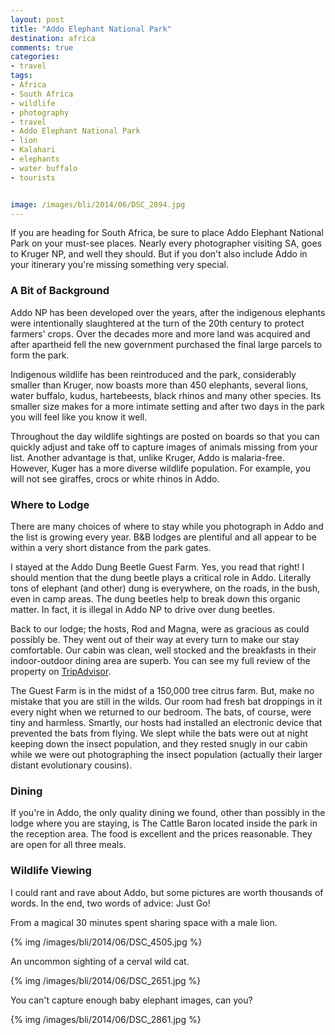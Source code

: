 ```yaml
---
layout: post
title: "Addo Elephant National Park"
destination: africa
comments: true
categories:
- travel
tags:
- Africa
- South Africa
- wildlife
- photography
- travel
- Addo Elephant National Park
- lion
- Kalahari
- elephants
- water buffalo
- tourists


image: /images/bli/2014/06/DSC_2894.jpg
---
```


If you are heading for South Africa, be sure to place Addo Elephant National Park on your must-see places. Nearly every photographer visiting SA, goes to Kruger NP, and well they should. But if you don't also include Addo in your itinerary you're missing something very special.

<!--more-->

### A Bit of Background

Addo NP has been developed over the years, after the indigenous elephants were intentionally slaughtered at the turn of the 20th century to protect farmers' crops. Over the decades more and more land was acquired and after apartheid fell the new government purchased the final large parcels to form the park. 

Indigenous wildlife has been reintroduced and the park, considerably smaller than Kruger, now boasts more than 450 elephants, several lions, water buffalo, kudus, hartebeests, black rhinos and many other species. Its smaller size makes for a more intimate setting and after two days in the park you will feel like you know it well. 

Throughout the day wildlife sightings are posted on boards so that you can quickly adjust and take off to capture images of animals missing from your list. Another advantage is that, unlike Kruger, Addo is malaria-free. However, Kuger has a more diverse wildlife population. For example, you will not see giraffes, crocs or white rhinos in Addo. 

### Where to Lodge

There are many choices of where to stay while you photograph in Addo and the list is growing every year. B&B lodges are plentiful and all appear to be within a very short distance from the park gates. 

I stayed at the Addo Dung Beetle Guest Farm. Yes, you read that right! I should mention that the dung beetle plays a critical role in Addo. Literally tons of elephant (and other) dung is everywhere, on the roads, in the bush, even in camp areas. The dung beetles help to break down this organic matter. In fact, it is illegal in Addo NP to drive over dung beetles. 

Back to our lodge; the hosts, Rod and Magna, were as gracious as could possibly be. They went out of their way at every turn to make our stay comfortable. Our cabin was clean, well stocked and the breakfasts in their indoor-outdoor dining area are superb. You can see my full review of the property on [TripAdvisor](http://www.tripadvisor.co.za/ShowUserReviews-g1444627-d1015622-r208817228-Addo_Dung_Beetle_Guest_Farm-Addo_Sundays_River_Valley_Greater_Addo_Eastern_Cape.html#REVIEWS). 

The Guest Farm is in the midst of a 150,000 tree citrus farm. But, make no mistake that you are still in the wilds. Our room had fresh bat droppings in it every night when we returned to our bedroom. The bats, of course, were tiny and harmless. Smartly, our hosts had installed an electronic device that prevented the bats from flying. We slept while the bats were out at night keeping down the insect population, and they rested snugly in our cabin while we were out photographing the insect population (actually their larger distant evolutionary cousins).

### Dining

If you're in Addo, the only quality dining we found, other than possibly in the lodge where you are staying, is The Cattle Baron located inside the park in the reception area. The food is excellent and the prices reasonable. They are open for all three meals. 

### Wildlife Viewing

I could rant and rave about Addo, but some pictures are worth thousands of words. In the end, two words of advice: Just Go!

From a magical 30 minutes spent sharing space with a male lion. 

{% img /images/bli/2014/06/DSC_4505.jpg %}

An uncommon sighting of a cerval wild cat. 

{% img /images/bli/2014/06/DSC_2651.jpg %}

You can't capture enough baby elephant images, can you?

{% img /images/bli/2014/06/DSC_2861.jpg %}
 